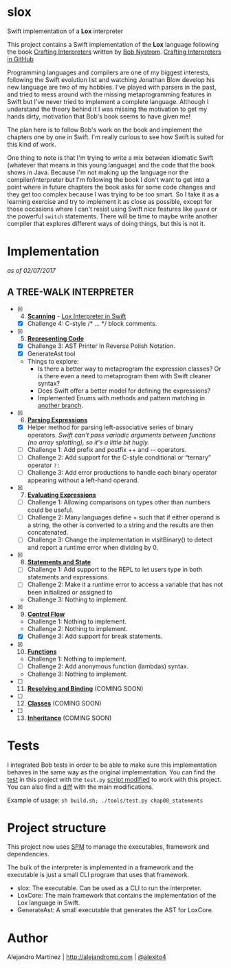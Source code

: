 # slox
Swift implementation of a **Lox** interpreter

This project contains a Swift implementation of the **Lox** language following the book [Crafting Interpreters](http://www.craftinginterpreters.com) written by [Bob Nystrom](https://twitter.com/munificentbob). [Crafting Interpreters in GitHub](https://github.com/munificent/craftinginterpreters)

Programming languages and compilers are one of my biggest interests, following the Swift evolution list and watching Jonathan Blow develop his new language are two of my hobbies. I've played with parsers in the past, and tried to mess around with the missing metaprogramming features in Swift but I've never tried to implement a complete language. Although I understand the theory behind it I was missing the motivation to get my hands dirty, motivation that Bob's book seems to have given me!

The plan here is to follow Bob's work on the book and implement the chapters one by one in Swift. I'm really curious to see how Swift is suited for this kind of work.

One thing to note is that I'm trying to write a mix between idiomatic Swift (whatever that means in this young language) and the code that the book shows in Java. Because I'm not making up the language nor the compiler/interpreter but I'm following the book I don't want to get into a point where in future chapters the book asks for some code changes and they get too complex because I was trying to be too smart. So I take it as a learning exercise and try to implement it as close as possible, except for those occasions where I can't resist using Swift nice features like `guard` or the powerful `switch` statements. There will be time to maybe write another compiler that explores different ways of doing things, but this is not it.

# Implementation

*as of 02/07/2017*

## A TREE-WALK INTERPRETER

- [x] 4.  [**Scanning**](http://www.craftinginterpreters.com/scanning.html) - [Lox Interpreter in Swift](http://alejandromp.com/blog/2017/1/30/lox-interpreter-in-swift/)
  - [x] Challenge 4: C-style /* ... */ block comments.

- [x] 5.  [**Representing Code**](http://www.craftinginterpreters.com/representing-code.html)
  - [x] Challenge 3: AST Printer In Reverse Polish Notation.
  - [x] GenerateAst tool
  - Things to explore:
    - Is there a better way to metaprogram the expression classes? Or is there even a need to metaprogram them with Swift cleaner syntax?
    - Does Swift offer a better model for defining the expressions? 
    - Implemented Enums with methods and pattern matching in [another branch](https://github.com/alexito4/slox/blob/Expr_enum/slox/slox/Expr.swift#L11).

- [x] 6. [**Parsing Expressions**](http://www.craftinginterpreters.com/parsing-expressions.html) 
  - [x] Helper method for parsing left-associative series of binary operators. *Swift can't pass variadic arguments between functions (no array splatting), so it's a little bit hugly.*
  - [ ] Challenge 1: Add prefix and postfix ++ and -- operators.
  - [ ] Challenge 2: Add support for the C-style conditional or “ternary” operator `?:`
  - [ ] Challenge 3: Add error productions to handle each binary operator appearing without a left-hand operand.

- [x] 7. [**Evaluating Expressions**](http://www.craftinginterpreters.com/evaluating-expressions.html)
  - [ ] Challenge 1: Allowing comparisons on types other than numbers could be useful.
  - [ ] Challenge 2: Many languages define + such that if either operand is a string, the other is converted to a string and the results are then concatenated.
  - [ ] Challenge 3: Change the implementation in visitBinary() to detect and report a runtime error when dividing by 0. 

- [x] 8. [**Statements and State**](http://www.craftinginterpreters.com/statements-and-state.html)
  - [ ] Challenge 1: Add support to the REPL to let users type in both statements and expressions.
  - [ ] Challenge 2: Make it a runtime error to access a variable that has not been initialized or assigned to
  - Challenge 3: Nothing to implement.

- [x] 9. [**Control Flow**](http://www.craftinginterpreters.com/control-flow.html)
  - Challenge 1: Nothing to implement.
  - Challenge 2: Nothing to implement.
  - [x] Challenge 3: Add support for break statements.

- [x] 10. [**Functions**](http://www.craftinginterpreters.com/functions.html)
  - Challenge 1: Nothing to implement.
  - [ ] Challenge 2: Add anonymous function (lambdas) syntax.
  - Challenge 3: Nothing to implement.

- [ ] 11. [**Resolving and Binding**](http://www.craftinginterpreters.com/resolving-and-binding.html) (COMING SOON)
- [ ] 12. [**Classes**](http://www.craftinginterpreters.com/classes.html) (COMING SOON)
- [ ] 13. [**Inheritance**](http://www.craftinginterpreters.com/inheritance.html) (COMING SOON)

# Tests

I integrated Bob tests in order to be able to make sure this implementation behaves in the same way as the original implementation. You can find the [test](https://github.com/alexito4/slox/tree/master/test) in this project with the `test.py` [script modified](https://github.com/alexito4/slox/blob/master/tools/test.py) to work with this project. You can also find a [diff](https://github.com/alexito4/slox/blob/master/tools/test_patch.diff) with the main modifications.

Example of usage: `sh build.sh; ./tools/test.py chap08_statements`

# Project structure

This project now uses [SPM](https://github.com/apple/swift-package-manager/) to manage the executables, framework and dependencies.

The bulk of the interpreter is implemented in a framework and the executable is just a small CLI program that uses that framework.

- slox: The executable. Can be used as a CLI to run the interpreter.
- LoxCore: The main framework that contains the implementation of the Lox language in Swift.
- GenerateAst: A small executable that generates the AST for LoxCore.

# Author

Alejandro Martinez | http://alejandromp.com | [@alexito4](https://twitter.com/alexito4)
